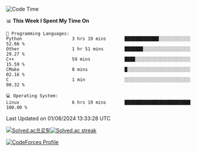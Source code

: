 
<!--START_SECTION:waka-->
![Code Time](http://img.shields.io/badge/Code%20Time-3%2C584%20hrs%2029%20mins-blue)

📊 **This Week I Spent My Time On** 

```text
💬 Programming Languages: 
Python                   3 hrs 19 mins       █████████████░░░░░░░░░░░░   52.66 % 
Other                    1 hr 51 mins        ███████░░░░░░░░░░░░░░░░░░   29.27 % 
C++                      59 mins             ████░░░░░░░░░░░░░░░░░░░░░   15.59 % 
CMake                    8 mins              █░░░░░░░░░░░░░░░░░░░░░░░░   02.16 % 
C                        1 min               ░░░░░░░░░░░░░░░░░░░░░░░░░   00.32 % 

💻 Operating System: 
Linux                    6 hrs 19 mins       █████████████████████████   100.00 % 
```


 Last Updated on 01/08/2024 13:33:28 UTC
<!--END_SECTION:waka-->


[![Solved.ac프로필](http://mazassumnida.wtf/api/generate_badge?boj=hckim96)](https://solved.ac/hckim96)[![Solved.ac streak](http://mazandi.herokuapp.com/api?handle=hckim96&theme=dark)](https://solved.ac/hckim96)


[![CodeForces Profile](https://cf.leed.at?id=hckim96)](https://codeforces.com/profile/hckim96)

